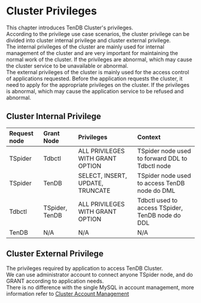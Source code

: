 # Cluster Privileges 
This chapter introduces TenDB Cluster's privileges.   
According to the privilege use case scenarios, the cluster privilege can be divided into cluster internal privilege and cluster external privilege.   
The internal privileges of the cluster are mainly used for internal management of the cluster and are very important for maintaining the normal work of the cluster. If the privileges are abnormal, which may cause the cluster service to be unavailable or abnormal.  
The external privileges of the cluster is mainly used for the access control of applications requested. Before the application requests the cluster, it need to apply for the appropriate privileges on the cluster. If the privileges is abnormal, which may cause the application service to be refused and abnormal.  

## Cluster Internal Privilege 
|Request node | 	Grant Node| Privileges|Context|
| :--- | :----|:----|:----|
|TSpider|Tdbctl|ALL PRIVILEGES WITH GRANT OPTION|TSpider node used to forward DDL to Tdbctl node|
|TSpider|TenDB|SELECT, INSERT, UPDATE, TRUNCATE|TSpider node used to access TenDB node do DML
|Tdbctl|TSpider, TenDB|ALL PRIVILEGES WITH GRANT OPTION|Tdbctl used to access TSpider, TenDB node do DDL|
|TenDB|N/A|N/A|N/A|


## Cluster External Privilege 
The privileges required by application to access TenDB Cluster.  
We can use administrator account to connect anyone TSpider node, and do GRANT according to application needs.  
There is no difference with the single MySQL in account management, more information refer to [Cluster Account Management](grant-operator-en.md) 

